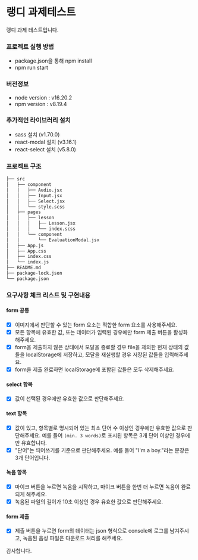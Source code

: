 # 랭디 과제테스트

랭디 과제 테스트입니다.

### 프로젝트 실행 방법
* package.json을 통해 npm install
* npm run start

### 버전정보
* node version : v16.20.2
* npm version : v8.19.4

### 추가적인 라이브러리 설치
* sass 설치 (v1.70.0)
* react-modal 설치 (v3.16.1)
* react-select 설치 (v5.8.0)

### 프로젝트 구조

```bash
├── src
│   ├── component
│   │   ├── Audio.jsx
│   │   ├── Input.jsx
│   │   ├── Select.jsx
│   │   └── style.scss
│   ├── pages
│   │   ├── lesson
│   │   │   ├── Lesson.jsx
│   │   │   └── index.scss
│   │   └── component
│   │       └── EvaluationModal.jsx
│   ├── App.js
│   ├── App.css
│   ├── index.css
│   └── index.js
├── README.md
├── package-lock.json
└── package.json
```

### 요구사항 체크 리스트 및 구현내용

#### form 공통
- [x] 이미지에서 판단할 수 있는 form 요소는 적합한 form 요소를 사용해주세요.
- [x] 모든 항목에 유효한 값, 또는 데이터가 입력된 경우에만 form 제출 버튼을 활성화 해주세요. 
- [x] form을 제출하지 않은 상태에서 모달을 종료할 경우 file을 제외한 현재 상태의 값들을 localStorage에 저장하고, 모달을 재실행할 경우 저장된 값들을 입력해주세요.
- [x] form을 제출 완료하면 localStorage에 포함된 값들은 모두 삭제해주세요.

#### select 항목
- [x] 값이 선택된 경우에만 유효한 값으로 판단해주세요.

#### text 항목
- [x] 값이 있고, 항목별로 명시되어 있는 최소 단어 수 이상인 경우에만 유효한 값으로 판단해주세요. 예를 들어 `(min. 3 words)`로 표시된 항목은 3개 단어 이상인 경우에만 유효합니다.
- [x] "단어"는 띄어쓰기를 기준으로 판단해주세요. 예를 들어 "I'm a boy."라는 문장은 3개 단어입니다.

#### 녹음 항목
- [x] 마이크 버튼을 누르면 녹음을 시작하고, 마이크 버튼을 한번 더 누르면 녹음이 완료되게 해주세요.
- [x] 녹음된 파일의 길이가 10초 이상인 경우 유효한 값으로 판단해주세요.

#### form 제출
- [x] 제출 버튼을 누르면 form의 데이터는 json 형식으로 console에 로그를 남겨주시고, 녹음된 음성 파일은 다운로드 처리를 해주세요.

감사합니다.
